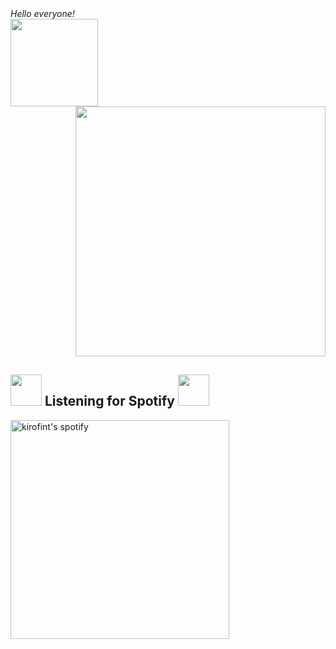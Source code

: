 <div><em> Hello everyone!</em></div>
 <img src="https://media.giphy.com/media/Uoyf084JYOblK/giphy.gif" width="140"> 
<div style="text-align: right">
  <img center src="https://media.giphy.com/media/xT0xeQ0WxojuK5ixPy/giphy.gif" width="400">
</div>
<h2>
  <img src="https://media.giphy.com/media/eHABhT7ESge27w2T6Z/giphy.gif" width="50"> 
  Listening for Spotify
  <img src="https://media.giphy.com/media/eHABhT7ESge27w2T6Z/giphy.gif" width="50"> 
</h2>
<a href="https://open.spotify.com/user/dvqq4wj4x03pnckc53k9sjvnr?si=4dwMNiBfRq2oZ1gdHEAX2g">
 <img src="https://kirofint.vercel.app/api/spotify" alt="kirofint's spotify" width="350" />
</a>
